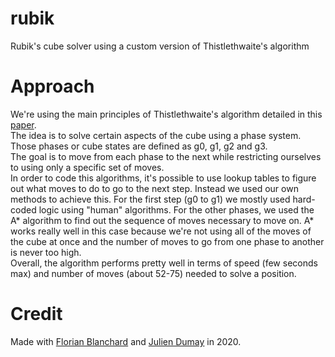# rubik
Rubik's cube solver using a custom version of Thistlethwaite's algorithm 

# Approach
We're using the main principles of Thistlethwaite's algorithm detailed in this [paper](https://www.jaapsch.net/puzzles/thistle.htm).<br />
The idea is to solve certain aspects of the cube using a phase system. Those phases or cube states are defined as g0, g1, g2 and g3.<br />
The goal is to move from each phase to the next while restricting ourselves to using only a specific set of moves.<br />
In order to code this algorithms, it's possible to use lookup tables to figure out what moves to do to go to the next step. Instead we used our own methods to achieve this. For the first step (g0 to g1) we mostly used hard-coded logic using "human" algorithms. For the other phases, we used the A* algorithm to find out the sequence of moves necessary to move on. A* works really well in this case because we're not using all of the moves of the cube at once and the number of moves to go from one phase to another is never too high.<br />
Overall, the algorithm performs pretty well in terms of speed (few seconds max) and number of moves (about 52-75) needed to solve a position. 


# Credit
Made with [Florian Blanchard](https://github.com/floblanc) and [Julien Dumay](https://github.com/chokmania) in 2020.
